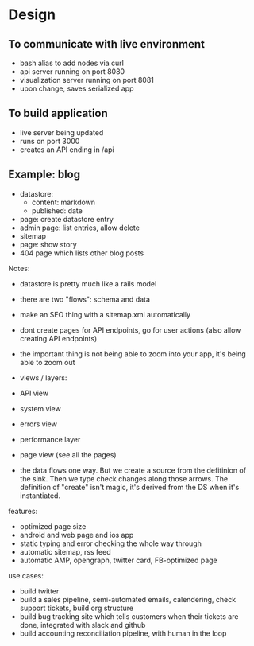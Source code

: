 # Design

## To communicate with live environment
- bash alias to add nodes via curl
- api server running on port 8080
- visualization server running on port 8081
- upon change, saves serialized app

## To build application
- live server being updated
- runs on port 3000
- creates an API ending in /api


## Example: blog
- datastore:
  - content: markdown
  - published: date
- page: create datastore entry
- admin page: list entries, allow delete
- sitemap
- page: show story
- 404 page which lists other blog posts


Notes:
- datastore is pretty much like a rails model
- there are two "flows": schema and data
- make an SEO thing with a sitemap.xml automatically
- dont create pages for API endpoints, go for user actions (also allow creating API endpoints)
- the important thing is not being able to zoom into your app, it's being able to zoom out
- views / layers:
 - API view
 - system view
 - errors view
 - performance layer
 - page view (see all the pages)
 
 - the data flows one way. But we create a source from the defitinion of the sink. Then we type check changes along those arrows. The definition of "create" isn't magic, it's derived from the DS when it's instantiated.

features:
- optimized page size
- android and web page and ios app
- static typing and error checking the whole way through
- automatic sitemap, rss feed
- automatic AMP, opengraph, twitter card, FB-optimized page


use cases:
- build twitter
- build a sales pipeline, semi-automated emails, calendering, check support tickets, build org structure
- build bug tracking site which tells customers when their tickets are done, integrated with slack and github
- build accounting reconciliation pipeline, with human in the loop
